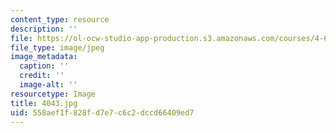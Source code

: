 ```yaml
---
content_type: resource
description: ''
file: https://ol-ocw-studio-app-production.s3.amazonaws.com/courses/4-614-religious-architecture-and-islamic-cultures-fall-2002/558aef1f828fd7e7c6c2dccd66409ed7_4043.jpg
file_type: image/jpeg
image_metadata:
  caption: ''
  credit: ''
  image-alt: ''
resourcetype: Image
title: 4043.jpg
uid: 558aef1f-828f-d7e7-c6c2-dccd66409ed7
---
```

